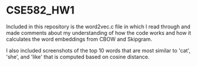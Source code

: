 # CSE582_HW1

Included in this repository is the word2vec.c file in which I read through and made comments about my understanding of how the code works and 
how it calculates the word embeddings from CBOW and Skipgram.

I also included screenshots of the top 10 words that are most similar to 'cat', 'she', and 'like' that is computed based on cosine distance.
